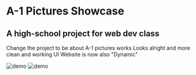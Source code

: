 # A-1 Pictures Showcase

## A high-school project for web dev class

Change the project to be about A-1 pictures works
Looks alright and more clean and working UI
Website is now also "Dynamic"

![demo](https://i.imgur.com/nb5uRc0.png)
![demo](https://i.imgur.com/CCnMuk8.png)
